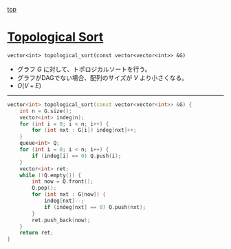[top](../README.md)

# [Topological Sort](./toposort.cpp)

`vector<int> topological_sort(const vector<vector<int>> &G)`
- グラフ $G$ に対して、トポロジカルソートを行う。
- グラフがDAGでない場合、配列のサイズが $V$ より小さくなる。
- $O(V + E)$

---

```cpp
vector<int> topological_sort(const vector<vector<int>> &G) {
    int n = G.size();
    vector<int> indeg(n);
    for (int i = 0; i < n; i++) {
        for (int nxt : G[i]) indeg[nxt]++;
    }
    queue<int> Q;
    for (int i = 0; i < n; i++) {
        if (indeg[i] == 0) Q.push(i);
    }
    vector<int> ret;
    while (!Q.empty()) {
        int now = Q.front();
        Q.pop();
        for (int nxt : G[now]) {
            indeg[nxt]--;
            if (indeg[nxt] == 0) Q.push(nxt);
        }
        ret.push_back(now);
    }
    return ret;
}

```